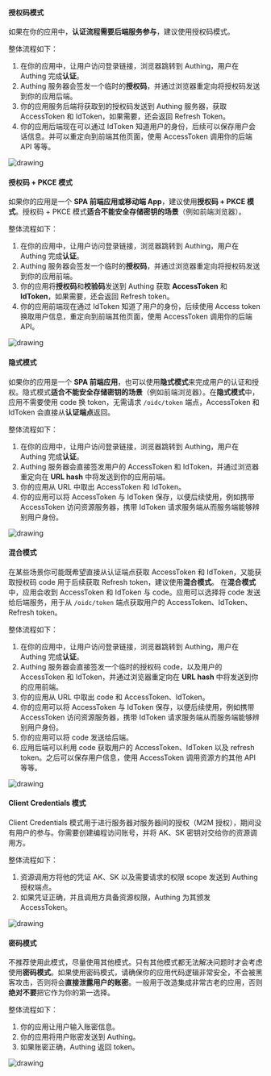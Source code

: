 #### 授权码模式

如果在你的应用中，**认证流程需要后端服务参与**，建议使用授权码模式。

整体流程如下：

1. 在你的应用中，让用户访问登录链接，浏览器跳转到 Authing，用户在 Authing 完成**认证**。
2. Authing 服务器会签发一个临时的**授权码**，并通过浏览器重定向将授权码发送到你的应用后端。
3. 你的应用服务后端将获取到的授权码发送到 Authing 服务器，获取 AccessToken 和 IdToken，如果需要，还会返回 Refresh Token。
4. 你的应用后端现在可以通过 IdToken 知道用户的身份，后续可以保存用户会话信息。并可以重定向到前端其他页面，使用 AccessToken 调用你的后端 API 等等。

<img :src="$themeConfig.cdnUrl +'/authing-docs-v2/1.3.96/assets/img/1-3.f80500ca.png'" alt="drawing" />

#### 授权码 + PKCE 模式

如果你的应用是一个 **SPA 前端应用或移动端 App**，建议使用**授权码 + PKCE 模式**。授权码 + PKCE 模式**适合不能安全存储密钥的场景**（例如前端浏览器）。

整体流程如下：

1. 在你的应用中，让用户访问登录链接，浏览器跳转到 Authing，用户在 Authing 完成**认证**。
2. Authing 服务器会签发一个临时的**授权码**，并通过浏览器重定向将授权码发送到你的应用前端。
3. 你的应用将**授权码**和**校验码**发送到 Authing 获取 **AccessToken** 和 **IdToken**，如果需要，还会返回 Refresh token。
4. 你的应用前端现在通过 IdToken 知道了用户的身份，后续使用 Access token 换取用户信息，重定向到前端其他页面，使用 AccessToken 调用你的后端 API。

<img :src="$themeConfig.cdnUrl + '/authing-docs-v2/1.3.96/assets/img/pkce-2.7ef745c5.png'" alt="drawing" />

#### 隐式模式

如果你的应用是一个 **SPA 前端应用**，也可以使用**隐式模式**来完成用户的认证和授权。隐式模式**适合不能安全存储密钥的场景**（例如前端浏览器）。在**隐式模式**中，应用不需要使用 code 换 token，无需请求 `/oidc/token` 端点，AccessToken 和 IdToken 会直接从**认证端点**返回。

整体流程如下：

1. 在你的应用中，让用户访问登录链接，浏览器跳转到 Authing，用户在 Authing 完成**认证**。
2. Authing 服务器会直接签发用户的 AccessToken 和 IdToken，并通过浏览器重定向在 **URL hash** 中将发送到你的应用前端。
3. 你的应用从 URL 中取出 AccessToken 和 IdToken。
4. 你的应用可以将 AccessToken 与 IdToken 保存，以便后续使用，例如携带 AccessToken 访问资源服务器，携带 IdToken 请求服务端从而服务端能够辨别用户身份。

<img :src="$themeConfig.cdnUrl +'/authing-docs-v2/1.3.96/assets/img/implicit-flow.fdb49293.png'" alt="drawing" />

#### 混合模式

在某些场景你可能既希望直接从认证端点获取 AccessToken 和 IdToken，又能获取授权码 code 用于后续获取 Refresh token，建议使用**混合模式**。
在**混合模式**中，应用会收到 AccessToken 和 IdToken 与 code。应用可以选择将 code 发送给后端服务，用于从 `/oidc/token` 端点获取用户的 AccessToken、IdToken、Refresh token。

整体流程如下：

1. 在你的应用中，让用户访问登录链接，浏览器跳转到 Authing，用户在 Authing 完成**认证**。
2. Authing 服务器会直接签发一个临时的授权码 code，以及用户的 AccessToken 和 IdToken，并通过浏览器重定向在 **URL hash** 中将发送到你的应用前端。
3. 你的应用从 URL 中取出 code 和 AccessToken、IdToken。
4. 你的应用可以将 AccessToken 与 IdToken 保存，以便后续使用，例如携带 AccessToken 访问资源服务器，携带 IdToken 请求服务端从而服务端能够辨别用户身份。
5. 你的应用可以将 code 发送给后端。
6. 应用后端可以利用 code 获取用户的 AccessToken、IdToken 以及 refresh token。之后可以保存用户信息，使用 AccessToken 调用资源方的其他 API 等等。

<img :src="$themeConfig.cdnUrl +'/authing-docs-v2/1.3.96/assets/img/hybrid-flow.53529f18.png'" alt="drawing" />

#### Client Credentials 模式

Client Credentials 模式用于进行服务器对服务器间的授权（M2M 授权），期间没有用户的参与。你需要创建编程访问账号，并将 AK、SK 密钥对交给你的资源调用方。

整体流程如下：

1. 资源调用方将他的凭证 AK、SK 以及需要请求的权限 scope 发送到 Authing 授权端点。
2. 如果凭证正确，并且调用方具备资源权限，Authing 为其颁发 AccessToken。

<img :src="$themeConfig.cdnUrl +'/authing-docs-v2/1.3.96/assets/img/client-credentials-flow.1434552a.png'" alt="drawing" />

#### 密码模式

不推荐使用此模式，尽量使用其他模式。只有其他模式都无法解决问题时才会考虑使用**密码模式**。如果使用密码模式，请确保你的应用代码逻辑非常安全，不会被黑客攻击，否则将会**直接泄露用户的账密**。一般用于改造集成非常古老的应用，否则**绝对不要**把它作为你的第一选择。

整体流程如下：

1. 你的应用让用户输入账密信息。
2. 你的应用将用户账密发送到 Authing。
3. 如果账密正确，Authing 返回 token。

<img :src="$themeConfig.cdnUrl + '/authing-docs-v2/1.3.96/assets/img/client-credentials-flow.1434552a.png'" alt="drawing" />

